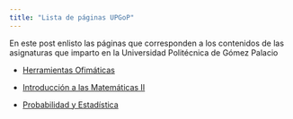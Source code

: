```yaml
---
title: "Lista de páginas UPGoP"
---
```


En este post enlisto las páginas que corresponden a los contenidos de las asignaturas que imparto en la Universidad Politécnica de Gómez Palacio

- [Herramientas Ofimáticas](https://luisemendoza.github.io/HEO-UPGoP/)

- [Introducción a las Matemáticas II](https://luisemendoza.github.io/IAM-UPGoP/)

- [Probabilidad y Estadística](https://luisemendoza.github.io/PYE-UPGoP/)
